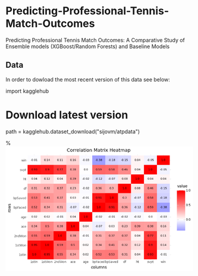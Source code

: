 # Predicting-Professional-Tennis-Match-Outcomes
Predicting Professional Tennis Match Outcomes: A Comparative Study of Ensemble models (XGBoost/Random Forests) and Baseline Models
## Data

In order to dowload the most recent version of this data see below: 

import kagglehub

# Download latest version
path = kagglehub.dataset_download("sijovm/atpdata")


%![Alt Text](correlation_matrix.png)
